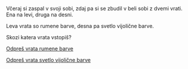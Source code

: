 Včeraj si zaspal v svoji sobi, zdaj pa si se zbudil v beli sobi z dvemi vrati. Ena na levi, druga na desni.

Leva vrata so rumene barve, desna pa svetlo vijolične barve.

Skozi katera vrata vstopiš?

[Odpreš vrata rumene barve](rumena/rumena.md)

[Odpreš vrata svetlo vijolične barve](svetlo-vijolična/svetlo-vijolična.md)
